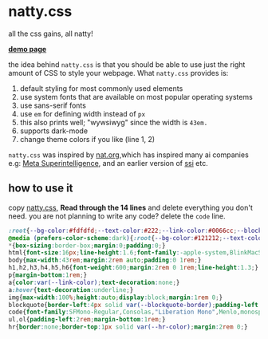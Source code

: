 # natty.css

all the css gains, all natty! 

[**demo page**](https://btbytes.github.io/natty.css/)

the idea behind `natty.css` is that you should be able to use just the right 
amount of CSS to style your webpage. What `natty.css` provides is:

1. default styling for most commonly used elements
2. use system fonts that are available on most popular operating systems
3. use sans-serif fonts
4. use `em` for defining width instead of `px`
5. this also prints well; "wywsiwyg" since the width is `43em.`
6. supports dark-mode
7. change theme colors if you like (line 1, 2)

`natty.css` was inspired by [nat.org](https://nat.org),which has inspired many ai companies e.g: [Meta Superintelligence](https://www.meta.com/superintelligence/), and an earlier version of [ssi](https://ssi.inc) etc.


## how to use it

copy [natty.css](natty.css), **Read through the 14 lines** and delete everything
you don't need. you are not planning to write any code? delete the `code` line.

```css
:root{--bg-color:#fdfdfd;--text-color:#222;--link-color:#0066cc;--blockquote-border:#ccc;--blockquote-text:#555;--code-bg:#f4f4f4;--code-text:inherit;--hr-color:#ddd;}
@media (prefers-color-scheme:dark){:root{--bg-color:#121212;--text-color:#e4e4e4;--link-color:#4da3ff;--blockquote-border:#555;--blockquote-text:#ccc;--code-bg:#1e1e1e;--code-text:#f8f8f2;--hr-color:#444;}}
*{box-sizing:border-box;margin:0;padding:0;}
html{font-size:16px;line-height:1.6;font-family:-apple-system,BlinkMacSystemFont,"Segoe UI",Roboto,"Helvetica Neue",Arial,sans-serif;background-color:var(--bg-color);color:var(--text-color);}
body{max-width:43rem;margin:2rem auto;padding:0 1rem;}
h1,h2,h3,h4,h5,h6{font-weight:600;margin:2rem 0 1rem;line-height:1.3;}
p{margin-bottom:1rem;}
a{color:var(--link-color);text-decoration:none;}
a:hover{text-decoration:underline;}
img{max-width:100%;height:auto;display:block;margin:1rem 0;}
blockquote{border-left:4px solid var(--blockquote-border);padding-left:1rem;margin:1.5rem 0;color:var(--blockquote-text);font-style:italic;}
code{font-family:SFMono-Regular,Consolas,"Liberation Mono",Menlo,monospace;background:var(--code-bg);color:var(--code-text);padding:0.2rem 0.4rem;border-radius:3px;}
ul,ol{padding-left:2rem;margin-bottom:1rem;}
hr{border:none;border-top:1px solid var(--hr-color);margin:2rem 0;}
```
